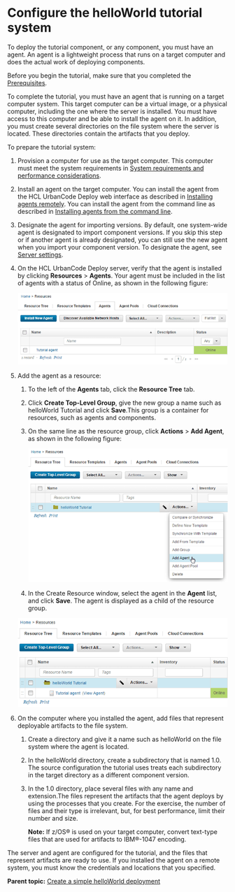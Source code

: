 # Configure the helloWorld tutorial system

To deploy the tutorial component, or any component, you must have an agent. An agent is a lightweight process that runs on a target computer and does the actual work of deploying components.

Before you begin the tutorial, make sure that you completed the [Prerequisites](quickstart_intro.md#prereqs).

To complete the tutorial, you must have an agent that is running on a target computer system. This target computer can be a virtual image, or a physical computer, including the one where the server is installed. You must have access to this computer and be able to install the agent on it. In addition, you must create several directories on the file system where the server is located. These directories contain the artifacts that you deploy.

To prepare the tutorial system:

1.  Provision a computer for use as the target computer. This computer must meet the system requirements in [System requirements and performance considerations](../../com.udeploy.install.doc/topics/sysRequire.md).
2.   Install an agent on the target computer. You can install the agent from the HCL UrbanCode Deploy web interface as described in [Installing agents remotely](../../com.udeploy.doc/topics/agent_installremote.md). You can install the agent from the command line as described in [Installing agents from the command line](../../com.udeploy.install.doc/topics/agentInstall.md).
3.   Designate the agent for importing versions. By default, one system-wide agent is designated to import component versions. If you skip this step or if another agent is already designated, you can still use the new agent when you import your component version. To designate the agent, see [Server settings](../../com.udeploy.admin.doc/topics/settings_system.md).
4.  On the HCL UrbanCode Deploy server, verify that the agent is installed by clicking **Resources** \> **Agents**. Your agent must be included in the list of agents with a status of Online, as shown in the following figure: 

    ![The agent in the list of agents; the Status column shows that the agent is online](../images/webapp_configure_a.gif)

5.  Add the agent as a resource: 

    1.   To the left of the **Agents** tab, click the **Resource Tree** tab. 
    2.  Click **Create Top-Level Group**, give the new group a name such as helloWorld Tutorial and click **Save**.This group is a container for resources, such as agents and components.
    3.  On the same line as the resource group, click **Actions** \> **Add Agent**, as shown in the following figure: 

        ![Adding an agent to the resource group](../images/quickstart-resources.gif)

    4.   In the Create Resource window, select the agent in the **Agent** list, and click **Save**. 
    The agent is displayed as a child of the resource group.

    ![Agent added to the resource group](../images/quickstart-resources-online.gif)

6.  On the computer where you installed the agent, add files that represent deployable artifacts to the file system. 
    1.  Create a directory and give it a name such as helloWorld on the file system where the agent is located.
    2.   In the helloWorld directory, create a subdirectory that is named 1.0. The source configuration the tutorial uses treats each subdirectory in the target directory as a different component version.
    3.  In the 1.0 directory, place several files with any name and extension.The files represent the artifacts that the agent deploys by using the processes that you create. For the exercise, the number of files and their type is irrelevant, but, for best performance, limit their number and size.

        **Note:** If z/OS® is used on your target computer, convert text-type files that are used for artifacts to IBM®-1047 encoding.


The server and agent are configured for the tutorial, and the files that represent artifacts are ready to use. If you installed the agent on a remote system, you must know the credentials and locations that you specified.

**Parent topic:** [Create a simple helloWorld deployment](../../com.udeploy.tutorial.doc/topics/quickstart_abstract.md)

